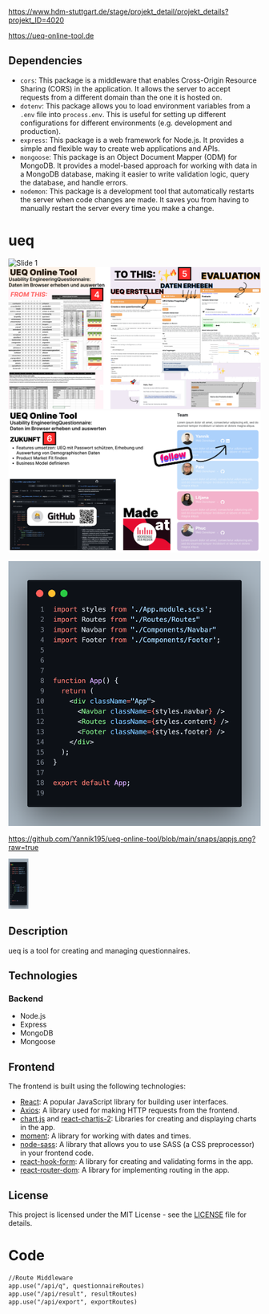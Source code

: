 https://www.hdm-stuttgart.de/stage/projekt_detail/projekt_details?projekt_ID=4020

https://ueq-online-tool.de

## Dependencies

- `cors`: This package is a middleware that enables Cross-Origin Resource Sharing (CORS) in the application. It allows the server to accept requests from a different domain than the one it is hosted on.
- `dotenv`: This package allows you to load environment variables from a `.env` file into `process.env`. This is useful for setting up different configurations for different environments (e.g. development and production).
- `express`: This package is a web framework for Node.js. It provides a simple and flexible way to create web applications and APIs.
- `mongoose`: This package is an Object Document Mapper (ODM) for MongoDB. It provides a model-based approach for working with data in a MongoDB database, making it easier to write validation logic, query the database, and handle errors.
- `nodemon`: This package is a development tool that automatically restarts the server when code changes are made. It saves you from having to manually restart the server every time you make a change.

# ueq

![Slide 1](https://github.com/Yannik195/ueq-online-tool/blob/main/slides/slide1.svg?raw=true)
![Slide 2](https://github.com/Yannik195/ueq-online-tool/blob/main/slides/slide2.svg?raw=true)
![Slide 3](https://github.com/Yannik195/ueq-online-tool/blob/main/slides/slide3.svg?raw=true)

![App.js](https://github.com/Yannik195/ueq-online-tool/blob/main/snaps/appjs.png?raw=true)

https://github.com/Yannik195/ueq-online-tool/blob/main/snaps/appjs.png?raw=true

<img src="https://github.com/Yannik195/ueq-online-tool/blob/main/snaps/appjs.png?raw=true" alt="Kitten" title="A cute kitten" width="40vw" height="100" />

## Description

ueq is a tool for creating and managing questionnaires.

## Technologies

### Backend

- Node.js
- Express
- MongoDB
- Mongoose

## Frontend

The frontend is built using the following technologies:

- [React](https://reactjs.org/): A popular JavaScript library for building user interfaces.
- [Axios](https://github.com/axios/axios): A library used for making HTTP requests from the frontend.
- [chart.js](https://www.chartjs.org/) and [react-chartjs-2](https://github.com/jerairrest/react-chartjs-2): Libraries for creating and displaying charts in the app.
- [moment](https://momentjs.com/): A library for working with dates and times.
- [node-sass](https://github.com/sass/node-sass): A library that allows you to use SASS (a CSS preprocessor) in your frontend code.
- [react-hook-form](https://react-hook-form.com/): A library for creating and validating forms in the app.
- [react-router-dom](https://reactrouter.com/): A library for implementing routing in the app.

## License

This project is licensed under the MIT License - see the [LICENSE](LICENSE) file for details.

# Code

```
//Route Middleware
app.use("/api/q", questionnaireRoutes)
app.use("/api/result", resultRoutes)
app.use("/api/export", exportRoutes)
```
